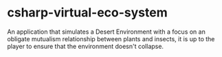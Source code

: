 # csharp-virtual-eco-system

An application that simulates a Desert Environment with a focus on an obligate mutualism relationship between plants 
and insects, it is up to the player to ensure that the environment doesn't collapse.
